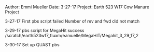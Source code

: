 Author: Emmi Mueller
Date: 3-27-17
Project: Earth 523 W17 Cow Manure Project

3-27-17
First pbs script failed
Number of rev and fwd did not match

3-29-17
pbs script for MegaHit success
/scratch/earth523w17_fluxm/eamuelle/MegaHIT/Megahit_3_29_17_2

3-30-17
Set up QUAST pbs 
